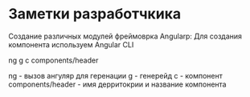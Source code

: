 <h1>Заметки разработчкика</h1>

Создание различных модулей фреймоврка Angularр:
Для создания компонента используем Angular CLI

ng g c components/header

ng - вызов ангуляр для геренации
g - генерейд
с - компонент
components/header - имя дерритокрии и название компонента
